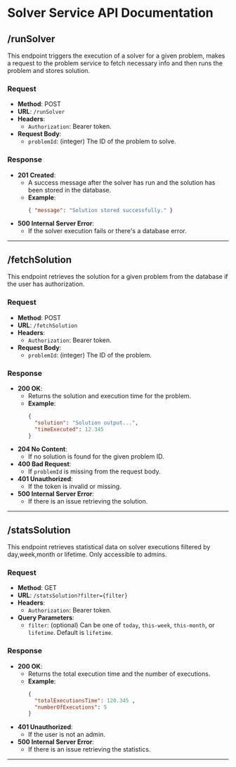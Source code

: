 # Solver Service API Documentation

## /runSolver

This endpoint triggers the execution of a solver for a given problem, makes a request to the problem service to fetch necessary info and then runs the problem and stores solution.

### Request
- **Method**: POST
- **URL**: `/runSolver`
- **Headers**:
  - `Authorization`: Bearer token.
- **Request Body**:
  - `problemId`: (integer) The ID of the problem to solve.

### Response
- **201 Created**:
  - A success message after the solver has run and the solution has been stored in the database.
  - **Example**:
    ```json
    { "message": "Solution stored successfully." }
    ```
- **500 Internal Server Error**:
  - If the solver execution fails or there's a database error.

---

## /fetchSolution

This endpoint retrieves the solution for a given problem from the database if the user has authorization.

### Request
- **Method**: POST
- **URL**: `/fetchSolution`
- **Headers**:
  - `Authorization`: Bearer token.
- **Request Body**:
  - `problemId`: (integer) The ID of the problem.

### Response
- **200 OK**:
  - Returns the solution and execution time for the problem.
  - **Example**:
    ```json
    {
      "solution": "Solution output...",
      "timeExecuted": 12.345
    }
    ```
- **204 No Content**:
  - If no solution is found for the given problem ID.
- **400 Bad Request**:
  - If `problemId` is missing from the request body.
- **401 Unauthorized**:
  - If the token is invalid or missing.
- **500 Internal Server Error**:
  - If there is an issue retrieving the solution.

---

## /statsSolution

This endpoint retrieves statistical data on solver executions filtered by day,week,month or lifetime. Only accessible to admins.

### Request
- **Method**: GET
- **URL**: `/statsSolution?filter={filter}`
- **Headers**:
  - `Authorization`: Bearer token.
- **Query Parameters**:
  - `filter`: (optional) Can be one of `today`, `this-week`, `this-month`, or `lifetime`. Default is `lifetime`.

### Response
- **200 OK**:
  - Returns the total execution time and the number of executions.
  - **Example**:
    ```json
    {
      "totalExecutionsTime": 120.345 ,
      "numberOfExecutions": 5
    }
    ```
- **401 Unauthorized**:
  - If the user is not an admin.
- **500 Internal Server Error**:
  - If there is an issue retrieving the statistics.

---
